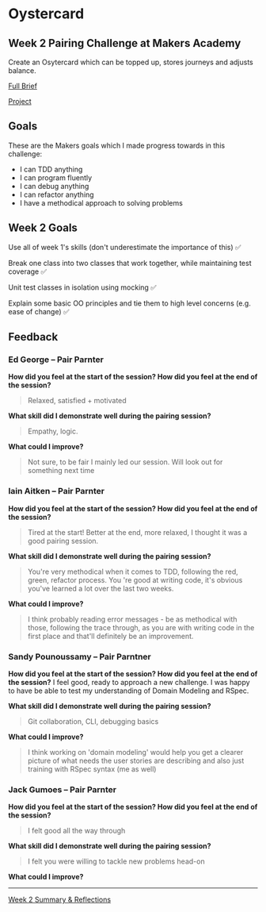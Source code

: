 # Oystercard 
## Week 2 Pairing Challenge at Makers Academy

Create an Osytercard which can be topped up, stores journeys and adjusts balance. 

[Full Brief](https://github.com/makersacademy/course/tree/master/oystercard) 

[Project](https://github.com/hannahdesmond/oyster-card) 

## Goals
These are the Makers goals which I made progress towards in this challenge:
- I can TDD anything
- I can program fluently
- I can debug anything
- I can refactor anything
- I have a methodical approach to solving problems

## Week 2 Goals

Use all of week 1's skills (don't underestimate the importance of this) :white_check_mark:

Break one class into two classes that work together, while maintaining test coverage :white_check_mark:

Unit test classes in isolation using mocking :white_check_mark:

Explain some basic OO principles and tie them to high level concerns (e.g. ease of change) :white_check_mark:

## Feedback

### Ed George – Pair Parnter
**How did you feel at the start of the session? How did you feel at the end of the session?**
>Relaxed, satisfied + motivated

**What skill did I demonstrate well during the pairing session?**
>Empathy, logic. 

**What could I improve?**
>Not sure, to be fair I mainly led our session. Will look out for something next time

### Iain Aitken – Pair Parnter
**How did you feel at the start of the session? How did you feel at the end of the session?**
>Tired at the start! Better at the end, more relaxed, I thought it was a good pairing session.

**What skill did I demonstrate well during the pairing session?**
>You're very methodical when it comes to TDD, following the red, green, refactor process. You 're good at writing code, it's obvious you've learned a lot over the last two weeks.

**What could I improve?**
>I think probably reading error messages - be as methodical with those, following the trace through, as you are with writing code in the first place and that'll definitely be an improvement.

### Sandy Pounoussamy – Pair Parntner
**How did you feel at the start of the session? How did you feel at the end of the session?**
I feel good, ready to approach a new challenge. I was happy to have be able to test my understanding of Domain Modeling and RSpec.

**What skill did I demonstrate well during the pairing session?**
>Git collaboration, CLI, debugging basics


**What could I improve?**
>I think working on 'domain modeling' would help you get a clearer picture of what needs the user stories are describing and also just training with RSpec syntax (me as well)


### Jack Gumoes – Pair Parnter
**How did you feel at the start of the session? How did you feel at the end of the session?**
>I felt good all the way through

**What skill did I demonstrate well during the pairing session?**
>I felt you were willing to tackle new problems head-on

**What could I improve?**
>

---
[Week 2 Summary & Reflections](goals/weekly/week-2.md)
